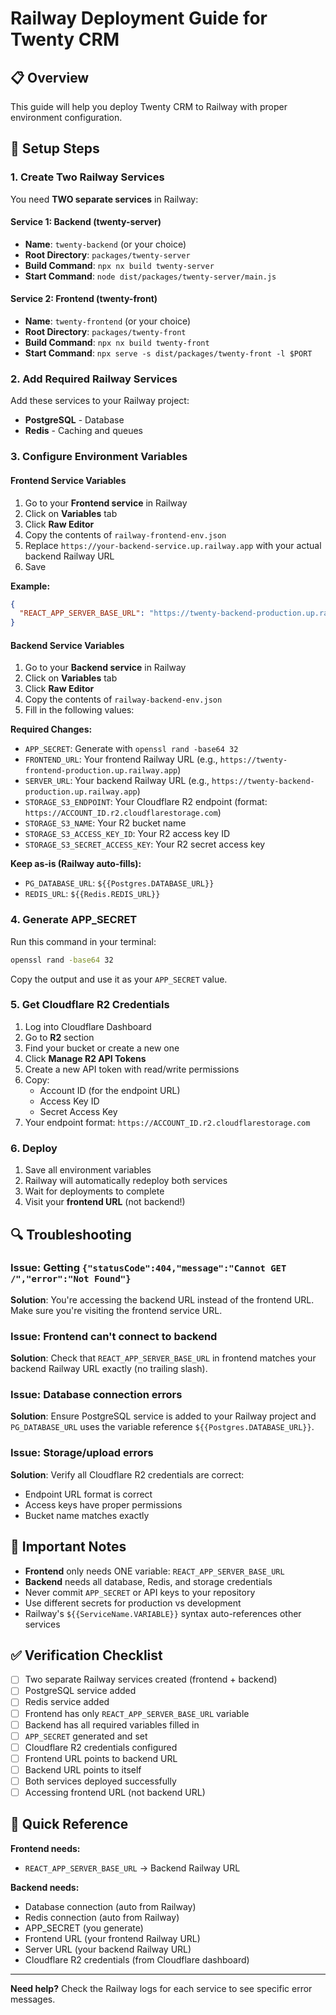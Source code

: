 # Railway Deployment Guide for Twenty CRM

## 📋 Overview

This guide will help you deploy Twenty CRM to Railway with proper environment configuration.

## 🚀 Setup Steps

### 1. Create Two Railway Services

You need **TWO separate services** in Railway:

#### Service 1: Backend (twenty-server)
- **Name**: `twenty-backend` (or your choice)
- **Root Directory**: `packages/twenty-server`
- **Build Command**: `npx nx build twenty-server`
- **Start Command**: `node dist/packages/twenty-server/main.js`

#### Service 2: Frontend (twenty-front)
- **Name**: `twenty-frontend` (or your choice)
- **Root Directory**: `packages/twenty-front`
- **Build Command**: `npx nx build twenty-front`
- **Start Command**: `npx serve -s dist/packages/twenty-front -l $PORT`

### 2. Add Required Railway Services

Add these services to your Railway project:
- **PostgreSQL** - Database
- **Redis** - Caching and queues

### 3. Configure Environment Variables

#### Frontend Service Variables

1. Go to your **Frontend service** in Railway
2. Click on **Variables** tab
3. Click **Raw Editor**
4. Copy the contents of `railway-frontend-env.json`
5. Replace `https://your-backend-service.up.railway.app` with your actual backend Railway URL
6. Save

**Example:**
```json
{
  "REACT_APP_SERVER_BASE_URL": "https://twenty-backend-production.up.railway.app"
}
```

#### Backend Service Variables

1. Go to your **Backend service** in Railway
2. Click on **Variables** tab
3. Click **Raw Editor**
4. Copy the contents of `railway-backend-env.json`
5. Fill in the following values:

**Required Changes:**

- `APP_SECRET`: Generate with `openssl rand -base64 32`
- `FRONTEND_URL`: Your frontend Railway URL (e.g., `https://twenty-frontend-production.up.railway.app`)
- `SERVER_URL`: Your backend Railway URL (e.g., `https://twenty-backend-production.up.railway.app`)
- `STORAGE_S3_ENDPOINT`: Your Cloudflare R2 endpoint (format: `https://ACCOUNT_ID.r2.cloudflarestorage.com`)
- `STORAGE_S3_NAME`: Your R2 bucket name
- `STORAGE_S3_ACCESS_KEY_ID`: Your R2 access key ID
- `STORAGE_S3_SECRET_ACCESS_KEY`: Your R2 secret access key

**Keep as-is (Railway auto-fills):**
- `PG_DATABASE_URL`: `${{Postgres.DATABASE_URL}}`
- `REDIS_URL`: `${{Redis.REDIS_URL}}`

### 4. Generate APP_SECRET

Run this command in your terminal:
```bash
openssl rand -base64 32
```

Copy the output and use it as your `APP_SECRET` value.

### 5. Get Cloudflare R2 Credentials

1. Log into Cloudflare Dashboard
2. Go to **R2** section
3. Find your bucket or create a new one
4. Click **Manage R2 API Tokens**
5. Create a new API token with read/write permissions
6. Copy:
   - Account ID (for the endpoint URL)
   - Access Key ID
   - Secret Access Key
7. Your endpoint format: `https://ACCOUNT_ID.r2.cloudflarestorage.com`

### 6. Deploy

1. Save all environment variables
2. Railway will automatically redeploy both services
3. Wait for deployments to complete
4. Visit your **frontend URL** (not backend!)

## 🔍 Troubleshooting

### Issue: Getting `{"statusCode":404,"message":"Cannot GET /","error":"Not Found"}`

**Solution**: You're accessing the backend URL instead of the frontend URL. Make sure you're visiting the frontend service URL.

### Issue: Frontend can't connect to backend

**Solution**: Check that `REACT_APP_SERVER_BASE_URL` in frontend matches your backend Railway URL exactly (no trailing slash).

### Issue: Database connection errors

**Solution**: Ensure PostgreSQL service is added to your Railway project and `PG_DATABASE_URL` uses the variable reference `${{Postgres.DATABASE_URL}}`.

### Issue: Storage/upload errors

**Solution**: Verify all Cloudflare R2 credentials are correct:
- Endpoint URL format is correct
- Access keys have proper permissions
- Bucket name matches exactly

## 📝 Important Notes

- **Frontend** only needs ONE variable: `REACT_APP_SERVER_BASE_URL`
- **Backend** needs all database, Redis, and storage credentials
- Never commit `APP_SECRET` or API keys to your repository
- Use different secrets for production vs development
- Railway's `${{ServiceName.VARIABLE}}` syntax auto-references other services

## ✅ Verification Checklist

- [ ] Two separate Railway services created (frontend + backend)
- [ ] PostgreSQL service added
- [ ] Redis service added
- [ ] Frontend has only `REACT_APP_SERVER_BASE_URL` variable
- [ ] Backend has all required variables filled in
- [ ] `APP_SECRET` generated and set
- [ ] Cloudflare R2 credentials configured
- [ ] Frontend URL points to backend URL
- [ ] Backend URL points to itself
- [ ] Both services deployed successfully
- [ ] Accessing frontend URL (not backend URL)

## 🎯 Quick Reference

**Frontend needs:**
- `REACT_APP_SERVER_BASE_URL` → Backend Railway URL

**Backend needs:**
- Database connection (auto from Railway)
- Redis connection (auto from Railway)
- APP_SECRET (you generate)
- Frontend URL (your frontend Railway URL)
- Server URL (your backend Railway URL)
- Cloudflare R2 credentials (from Cloudflare dashboard)

---

**Need help?** Check the Railway logs for each service to see specific error messages.
